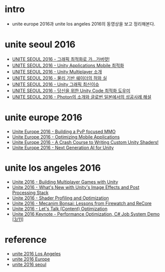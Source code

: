 # intro

- unite europe 2016과 unite los angeles 2016의 동영상을 보고 정리해본다.

# unite seoul 2016

- [UNITE SEOUL 2016 - 그래픽 최적화로 가...가버렷!](https://www.youtube.com/watch?v=ffRDriHukSI)
- [UNITE SEOUL 2016 - Unity Applications Mobile 최적화](https://www.youtube.com/watch?v=eV7mhR3uhjU&list=PL412Ym60h6uspVL6nCi3x5w4XVt6fSkcn&index=14)
- [UNITE SEOUL 2016 - Unity Multiplayer 소개](https://www.youtube.com/watch?v=tS_9CGT2XlU&list=PL412Ym60h6uspVL6nCi3x5w4XVt6fSkcn&index=11)
- [UNITE SEOUL 2016 - 물리 기반 쉐이더의 허와 실](https://www.youtube.com/watch?v=lXgEgWsHrpY&index=18&list=PL412Ym60h6uspVL6nCi3x5w4XVt6fSkcn)
- [UNITE SEOUL 2016 - Unity 그래픽 최신이슈](https://www.youtube.com/watch?v=nEPFc5aNwEA&list=PL412Ym60h6uspVL6nCi3x5w4XVt6fSkcn&index=26)
- [UNITE SEOUL 2016 - 당신을 위한 Unity Code 최적화 도우미](https://www.youtube.com/watch?v=DVq2bM5FzSA&list=PL412Ym60h6uspVL6nCi3x5w4XVt6fSkcn&index=15)
- [UNITE SEOUL 2016 - Photon의 소개와 글로번 일본에서의 성공사례 해설](https://www.youtube.com/watch?v=peC2M9XzCds&index=10&list=PL412Ym60h6uspVL6nCi3x5w4XVt6fSkcn)

# unite europe 2016

- [Unite Europe 2016 - Building a PvP focused MMO](https://www.youtube.com/watch?v=x_4Y2-B-THo&list=PLX2vGYjWbI0RtPoeDoBUPnwY8USGra-pD&index=18)
- [Unite Europe 2016 - Optimizing Mobile Applications](https://www.youtube.com/watch?v=j4YAY36xjwE&list=PLX2vGYjWbI0RtPoeDoBUPnwY8USGra-pD&index=28)
- [Unite Europe 2016 - A Crash Course to Writing Custom Unity Shaders!](https://www.youtube.com/watch?v=3penhrrKCYg&list=PLX2vGYjWbI0RtPoeDoBUPnwY8USGra-pD&index=34)
- [Unite Europe 2016 - Next Generation AI for Unity](https://www.youtube.com/watch?v=jse_ZleruJU&list=PLX2vGYjWbI0RtPoeDoBUPnwY8USGra-pD&index=51)

# unite los angeles 2016

- [Unite 2016 - Building Multiplayer Games with Unity](https://www.youtube.com/watch?v=-_0TtPY5LCc&index=3&list=PLX2vGYjWbI0Qe9siEr8armEqOnt5XKIe6)
- [Unite 2016 - What's New with Unity's Image Effects and Post Processing Stack](https://www.youtube.com/watch?v=XKxhYjGHm3g&index=6&list=PLX2vGYjWbI0Qe9siEr8armEqOnt5XKIe6)
- [Unite 2016 - Shader Profiling and Optimization](https://www.youtube.com/watch?v=4TbvHqf0U04&index=7&list=PLX2vGYjWbI0Qe9siEr8armEqOnt5XKIe6)
- [Unite 2016 - Mecanim Bonsai: Lessons from Firewatch and ReCore](https://www.youtube.com/watch?v=8VgQ5PpTqjc&index=8&list=PLX2vGYjWbI0Qe9siEr8armEqOnt5XKIe6)
- [Unite 2016 - Let's Talk (Content) Optimization](https://www.youtube.com/watch?v=n-oZa4Fb12U&index=36&list=PLX2vGYjWbI0Qe9siEr8armEqOnt5XKIe6)
- [Unite 2016 Keynote - Performance Optimization, C# Job System Demo [3/11]](https://www.youtube.com/watch?v=lHoRY0Mi3kA&index=67&list=PLX2vGYjWbI0Qe9siEr8armEqOnt5XKIe6)

# reference

- [unite 2016 Los Angeles](https://www.youtube.com/playlist?list=PLX2vGYjWbI0Qe9siEr8armEqOnt5XKIe6)
- [unite 2016 Europe](https://www.youtube.com/playlist?list=PLX2vGYjWbI0RtPoeDoBUPnwY8USGra-pD)
- [unite 2016 seoul](https://www.youtube.com/watch?v=aonH5ENfDSY&list=PL412Ym60h6uspVL6nCi3x5w4XVt6fSkcn)
